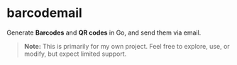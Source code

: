 # barcodemail

Generate **Barcodes** and **QR codes** in Go, and send them via email.

> **Note:** This is primarily for my own project. Feel free to explore, use, or modify, but expect limited support.
